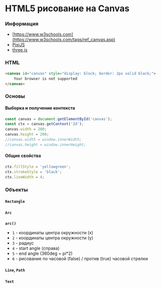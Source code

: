 # HTML5 рисование на Canvas

<!-- xxxxxxxxxxxxxxxxxxxxxxxxxxxxxxxxxxxxxxxxxxxxxxxxxxxxxxx -->
### Информация
<!-- xxxxxxxxxxxxxxxxxxxxxxxxxxxxxxxxxxxxxxxxxxxxxxxxxxxxxxx -->
- [https://www.w3schools.com](https://www.w3schools.com/tags/ref_canvas.asp)
- [PixiJS](https://www.pixijs.com/)
- [three.js](https://threejs.org/)


<!-- xxxxxxxxxxxxxxxxxxxxxxxxxxxxxxxxxxxxxxxxxxxxxxxxxxxxxxx -->
### HTML
<!-- xxxxxxxxxxxxxxxxxxxxxxxxxxxxxxxxxxxxxxxxxxxxxxxxxxxxxxx -->
```html
<canvas id="canvas" style="display: block; border: 2px solid black;">
	Your browser is not supported
</canvas>
```

<!-- xxxxxxxxxxxxxxxxxxxxxxxxxxxxxxxxxxxxxxxxxxxxxxxxxxxxxxx -->
### Основы
<!-- xxxxxxxxxxxxxxxxxxxxxxxxxxxxxxxxxxxxxxxxxxxxxxxxxxxxxxx -->

<!------------------------------------------------------------->
#### Выборка и получение контекста
<!------------------------------------------------------------->
```js
const canvas = document.getElementById('canvas');
const ctx = canvas.getContext('2d');
canvas.width = 200;
canvas.height = 200;
//canvas.width = window.innerWidth;
//canvas.height = window.innerHeight;
```

<!------------------------------------------------------------->
#### Общие свойства
<!------------------------------------------------------------->
```js
ctx.fillStyle = 'yellowgreen';
ctx.strokeStyle = 'black';
ctx.lineWidth = 4;
```

<!-- xxxxxxxxxxxxxxxxxxxxxxxxxxxxxxxxxxxxxxxxxxxxxxxxxxxxxxx -->
### Объекты
<!-- xxxxxxxxxxxxxxxxxxxxxxxxxxxxxxxxxxxxxxxxxxxxxxxxxxxxxxx -->

<!------------------------------------------------------------->
#### `Rectangle`
<!------------------------------------------------------------->
<!-- .............. START ......................... -->
<v-two grow>
<template v-slot:first>

```js
ctx.fillRect(0,0,100,100);   // fill
ctx.strokeRect(0,0,100,100); // stroke
```
</template>
<template v-slot:last>

<img src="../@img/canvas/rectangle1.png" width="200px">
</template>
</v-two>
<!-- ............... END .......................... -->


<!------------------------------------------------------------->
#### `Arc`
<!------------------------------------------------------------->
<!-- .............. START ......................... -->
<v-two grow>
<template v-slot:first>

```js
ctx.beginPath();
ctx.arc(100, 100, 50, 0, Math.PI*2, false);
ctx.closePath();
ctx.fill();   // fill
ctx.stroke(); // stroke
```
</template>
<template v-slot:last>

<img src="../@img/canvas/arc1.png" width="200px">
</template>
</v-two>
<!-- ............... END .......................... -->

__`arc()`__
- `1` - координаты центра окружности (x)
- `2` - координаты центра окружности (y)
- `3` - радиус
- `4` - start angle (справа)
- `5` - end angle (360deg = pi*2)
- `6` - рисование по часовой (false) / против (true) часовой стрелки


<!------------------------------------------------------------->
#### `Line`, `Path`
<!------------------------------------------------------------->

<!-- .............. START ......................... -->
<v-two grow>
<template v-slot:first>

```js
ctx.beginPath();

ctx.moveTo(100, 100);
ctx.lineTo(100, 50);
ctx.lineTo(200, 100);
ctx.closePath();

ctx.moveTo(10, 10);
ctx.lineTo(70, 10);
ctx.lineTo(10, 70);

ctx.fill();
ctx.stroke();
```
</template>
<template v-slot:last>

<img src="../@img/canvas/path1.png" width="200px">
</template>
</v-two>
<!-- ............... END .......................... -->


<!------------------------------------------------------------->
#### `Text`
<!------------------------------------------------------------->
<!-- .............. START ......................... -->
<v-two grow>
<template v-slot:first>

```js
ctx.textAlign = 'center';
ctx.font = '22px Arial';
ctx.fillText('Hello World', canvas.width/2, canvas.height/2); // по центру
```
</template>
<template v-slot:last>

<img src="../@img/canvas/text1.png" width="200px">
</template>
</v-two>
<!-- ............... END .......................... -->

